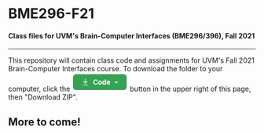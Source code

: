 # BME296-F21
#### Class files for UVM's Brain-Computer Interfaces (BME296/396), Fall 2021
---

This repository will contain class code and assignments for UVM's Fall 2021 Brain-Computer Interfaces course. To download the folder to your computer, click the ![Code](/Images/GithubCodeButton.png "Github Code Button") button in the upper right of this page, then "Download ZIP".

## More to come!
